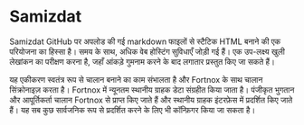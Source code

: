 # Samizdat

Samizdat GitHub पर अपलोड की गई markdown फाइलों से स्टैटिक HTML बनाने की एक परियोजना का हिस्सा है।
समय के साथ, अधिक वेब होस्टिंग सुविधाएँ जोड़ी गई हैं।
एक उप-लक्ष्य खुली लेखांकन का परीक्षण करना है, जहाँ आंकड़े गुमनाम करने के बाद लगातार प्रस्तुत किए जा सकते हैं।

यह एकीकरण स्वतंत्र रूप से चालान बनाने का काम संभालता है और Fortnox के साथ चालान सिंक्रोनाइज़ करता है।
Fortnox में न्यूनतम स्थानीय ग्राहक डेटा संग्रहीत किया जाता है।
पंजीकृत भुगतान और आपूर्तिकर्ता चालान Fortnox से प्राप्त किए जाते हैं और स्थानीय ग्राहक इंटरफ़ेस में प्रदर्शित किए जाते हैं।
यह सब कुछ सार्वजनिक रूप से प्रदर्शित करने के लिए भी कॉन्फ़िगर किया जा सकता है।
